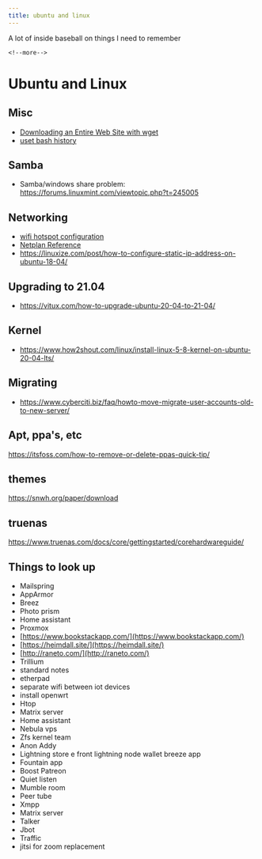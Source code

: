```yaml
---
title: ubuntu and linux
---
```


A lot of inside baseball on things I need to remember

```{=html}
<!--more-->
```
# Ubuntu and Linux

## Misc

-   [Downloading an Entire Web Site with wget](https://www.linuxjournal.com/content/downloading-entire-web-site-wget)
-   [uset bash history](https://www.cyberciti.biz/faq/clear-the-shell-history-in-ubuntu-linux/)

## Samba

-   Samba/windows share problem: <https://forums.linuxmint.com/viewtopic.php?t=245005>

## Networking

-   [wifi hotspot configuration](https://askubuntu.com/questions/1230690/wifi-hotspot-option-disabled-after-upgrade-to-ubuntu-20-04)
-   [Netplan Reference](https://netplan.io/reference/)
-   <https://linuxize.com/post/how-to-configure-static-ip-address-on-ubuntu-18-04/>

## Upgrading to 21.04

-   <https://vitux.com/how-to-upgrade-ubuntu-20-04-to-21-04/>

## Kernel

-   <https://www.how2shout.com/linux/install-linux-5-8-kernel-on-ubuntu-20-04-lts/>

## Migrating

-   <https://www.cyberciti.biz/faq/howto-move-migrate-user-accounts-old-to-new-server/>

## Apt, ppa's, etc

<https://itsfoss.com/how-to-remove-or-delete-ppas-quick-tip/>

## themes

https://snwh.org/paper/download

## truenas

<https://www.truenas.com/docs/core/gettingstarted/corehardwareguide/>

## Things to look up

-   Mailspring
-   AppArmor
-   Breez
-   Photo prism
-   Home assistant
-   Proxmox
-   [https://www.bookstackapp.com/](https://www.bookstackapp.com/)
-   [https://heimdall.site/](https://heimdall.site/)
-   [http://raneto.com/](http://raneto.com/)
-   Trillium
-   standard notes
-   etherpad
-   separate wifi between iot devices
-   install openwrt
-   Htop
-   Matrix server
-   Home assistant
-   Nebula vps
-   Zfs kernel team
-   Anon Addy
-   Lightning store e front lightning node wallet breeze app
-   Fountain app
-   Boost Patreon
-   Quiet listen
-   Mumble room
-   Peer tube
-   Xmpp
-   Matrix server
-   Talker
-   Jbot
-   Traffic
- jitsi for zoom replacement
